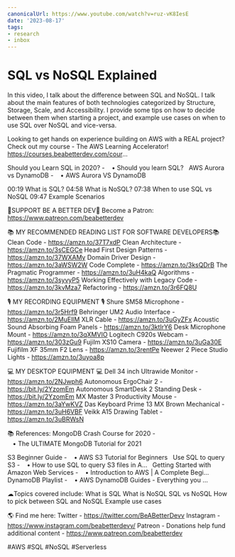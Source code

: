 ```yaml
---
canonicalUrl: https://www.youtube.com/watch?v=ruz-vK8IesE
date: '2023-08-17'
tags:
- research
- inbox
---
```


# SQL vs NoSQL Explained

In this video, I talk about the difference between SQL and NoSQL. I talk about the main features of both technologies categorized by Structure, Storage, Scale, and Accessibility. I provide some tips on how to decide between them when starting a project, and example use cases on when to use SQL over NoSQL and vice-versa.

Looking to get hands on experience building on AWS with a REAL project? Check out my course - The AWS Learning Accelerator! https://courses.beabetterdev.com/cour...

Should you Learn SQL in 2020? -    • Should you learn SQL?  
AWS Aurora vs DynamoDB -    • AWS Aurora VS DynamoDB  

00:19 What is SQL?
04:58 What is NoSQL?
07:38 When to use SQL vs NoSQL
09:47 Example Scenarios

🎉SUPPORT BE A BETTER DEV🎉
Become a Patron: https://www.patreon.com/beabetterdev

📚 MY RECOMMENDED READING LIST FOR SOFTWARE DEVELOPERS📚
Clean Code - https://amzn.to/37T7xdP
Clean Architecture - https://amzn.to/3sCEGCe
Head First Design Patterns - https://amzn.to/37WXAMy
Domain Driver Design - https://amzn.to/3aWSW2W
Code Complete - https://amzn.to/3ksQDrB
The Pragmatic Programmer - https://amzn.to/3uH4kaQ
Algorithms - https://amzn.to/3syvyP5
Working Effectively with Legacy Code - https://amzn.to/3kvMza7
Refactoring - https://amzn.to/3r6FQ8U

🎙 MY RECORDING EQUIPMENT 🎙
Shure SM58 Microphone - https://amzn.to/3r5Hrf9
Behringer UM2 Audio Interface - https://amzn.to/2MuEllM
XLR Cable - https://amzn.to/3uGyZFx
Acoustic Sound Absorbing Foam Panels - https://amzn.to/3ktIrY6
Desk Microphone Mount - https://amzn.to/3qXMVIO
Logitech C920s Webcam - https://amzn.to/303zGu9
Fujilm XS10 Camera - https://amzn.to/3uGa30E
Fujifilm XF 35mm F2 Lens - https://amzn.to/3rentPe
Neewer 2 Piece Studio Lights - https://amzn.to/3uyoa8p

💻 MY DESKTOP EQUIPMENT 💻
Dell 34 inch Ultrawide Monitor - https://amzn.to/2NJwph6
Autonomous ErgoChair 2 - https://bit.ly/2YzomEm
Autonomous SmartDesk 2 Standing Desk - https://bit.ly/2YzomEm
MX Master 3 Productivity Mouse - https://amzn.to/3aYwKVZ
Das Keyboard Prime 13 MX Brown Mechanical - https://amzn.to/3uH6VBF
Veikk A15 Drawing Tablet - https://amzn.to/3uBRWsN

📚 References:
MongoDB Crash Course for 2020 -    • The ULTIMATE MongoDB Tutorial for 2021  

S3 Beginner Guide -    • AWS S3 Tutorial for Beginners  
Use SQL to query S3 -    • How to use SQL to query S3 files in A...  
Getting Started with Amazon Web Services -    • Introduction to AWS | A Complete Begi...  
DynamoDB Playlist -    • AWS DynamoDB Guides - Everything you ...  

☁Topics covered include:
What is SQL
What is NoSQL
SQL vs NoSQL
How to pick between SQL and NoSQL
Example use cases

🌎 Find me here:
Twitter - https://twitter.com/BeABetterDevv
Instagram - https://www.instagram.com/beabetterdevv/
Patreon - Donations help fund additional content - https://www.patreon.com/beabetterdev

#AWS
#SQL
#NoSQL
#Serverless